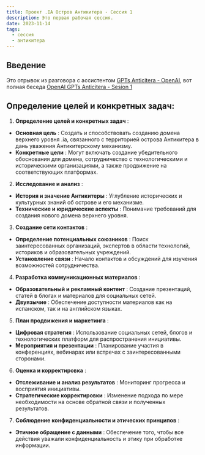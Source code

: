 ```yaml
---
title: Проект .IA Остров Антикитера - Сессия 1
description: Это первая рабочая сессия.
date: 2023-11-14
tags:
  - сессия
  - антикитера
---
```


## Введение

Это отрывок из разговора с ассистентом [GPTs Anticitera - OpenAI](https://chat.openai.com/g/g-fnpHOClUW-anticitera), вот полная беседа [OpenAI GPTs Anticitera - Sesion 1](https://chat.openai.com/share/f89e60c3-e351-46e5-a8d7-3e04a6782f4e)

## Определение целей и конкретных задач:

1. **Определение целей и конкретных задач** :
  - **Основная цель** : Создать и способствовать созданию домена верхнего уровня .ia, связанного с территорией острова Антикитера в дань уважения Антикитерскому механизму.
  - **Конкретные цели** : Могут включать создание убедительного обоснования для домена, сотрудничество с технологическими и историческими организациями, а также продвижение на соответствующих платформах.
2. **Исследование и анализ** :
  - **История и значение Антикитеры** : Углубление исторических и культурных знаний об острове и его механизме.
  - **Технические и юридические аспекты** : Понимание требований для создания нового домена верхнего уровня.
3. **Создание сети контактов** :
  - **Определение потенциальных союзников** : Поиск заинтересованных организаций, экспертов в области технологий, историков и образовательных учреждений.
  - **Установление связи** : Начало контактов и обсуждений для изучения возможностей сотрудничества.
4. **Разработка коммуникационных материалов** :
  - **Образовательный и рекламный контент** : Создание презентаций, статей в блогах и материалов для социальных сетей.
  - **Двуязычие** : Обеспечение доступности материалов как на испанском, так и на английском языках.
5. **План продвижения и маркетинга** :
  - **Цифровая стратегия** : Использование социальных сетей, блогов и технологических платформ для распространения инициативы.
  - **Мероприятия и презентации** : Планирование участия в конференциях, вебинарах или встречах с заинтересованными сторонами.
6. **Оценка и корректировка** :
  - **Отслеживание и анализ результатов** : Мониторинг прогресса и восприятия инициативы.
  - **Стратегические корректировки** : Изменение подхода по мере необходимости на основе обратной связи и полученных результатов.
7. **Соблюдение конфиденциальности и этических принципов** :
  - **Этичное обращение с данными** : Обеспечение того, чтобы все действия уважали конфиденциальность и этику при обработке информации.